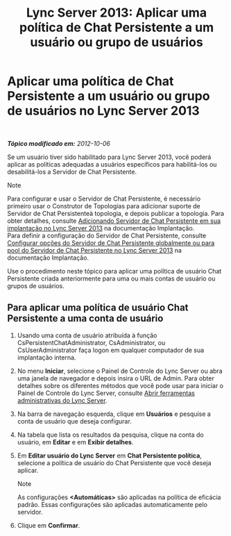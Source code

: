 ﻿---
title: 'Lync Server 2013: Aplicar uma política de Chat Persistente a um usuário ou grupo de usuários'
TOCTitle: Aplicar uma política de Chat Persistente a um usuário ou grupo de usuários
ms:assetid: 809ef4e0-8d42-4feb-b7c0-3995f39867a7
ms:mtpsurl: https://technet.microsoft.com/pt-br/library/JJ205038(v=OCS.15)
ms:contentKeyID: 49307273
ms.date: 05/19/2016
mtps_version: v=OCS.15
ms.translationtype: HT
---

# Aplicar uma política de Chat Persistente a um usuário ou grupo de usuários no Lync Server 2013

 

_**Tópico modificado em:** 2012-10-06_

Se um usuário tiver sido habilitado para Lync Server 2013, você poderá aplicar as políticas adequadas a usuários específicos para habilitá-los ou desabilitá-los a Servidor de Chat Persistente.

> [!note]  
> Para configurar e usar o Servidor de Chat Persistente, é necessário primeiro usar o Construtor de Topologias para adicionar suporte de Servidor de Chat Persistenteà topologia, e depois publicar a topologia. Para obter detalhes, consulte <a href="lync-server-2013-adding-persistent-chat-server-to-your-deployment.md">Adicionando Servidor de Chat Persistente em sua implantação no Lync Server 2013</a> na documentação Implantação.<br />Para definir a configuração do Servidor de Chat Persistente, consulte <a href="lync-server-2013-configure-persistent-chat-server-options-globally-or-for-persistent-chat-server-pool.md">Configurar opções do Servidor de Chat Persistente globalmente ou para pool do Servidor de Chat Persistente no Lync Server 2013</a> na documentação Implantação.

Use o procedimento neste tópico para aplicar uma política de usuário Chat Persistente criada anteriormente para uma ou mais contas de usuário ou grupos de usuários.

## Para aplicar uma política de usuário Chat Persistente a uma conta de usuário

1.  Usando uma conta de usuário atribuída à função CsPersistentChatAdministrator, CsAdministrator, ou CsUserAdministrator faça logon em qualquer computador de sua implantação interna.

2.  No menu **Iniciar**, selecione o Painel de Controle do Lync Server ou abra uma janela de navegador e depois insira o URL de Admin. Para obter detalhes sobre os diferentes métodos que você pode usar para iniciar o Painel de Controle do Lync Server, consulte [Abrir ferramentas administrativas do Lync Server](lync-server-2013-open-lync-server-administrative-tools.md).

3.  Na barra de navegação esquerda, clique em **Usuários** e pesquise a conta de usuário que deseja configurar.

4.  Na tabela que lista os resultados da pesquisa, clique na conta do usuário, em **Editar** e em **Exibir detalhes**.

5.  Em **Editar usuário do Lync Server** em **Chat Persistente política**, selecione a política de usuário do Chat Persistente que você deseja aplicar.
    
    > [!note]  
    > As configurações <strong>&lt;Automáticas&gt;</strong> são aplicadas na política de eficácia padrão. Essas configurações são aplicadas automaticamente pelo servidor.

6.  Clique em **Confirmar**.

